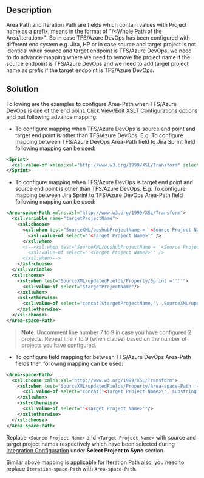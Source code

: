 ## Description

Area Path and Iteration Path are fields which contain values with Project name as a prefix, means in the format of "<Project Name>/<Whole Path of the Area/Iteration>". So in case TFS/Azure DevOps has been configured with different end system e.g. Jira, HP or in case source and target project is not identical when source and target endpoint is TFS/Azure DevOps, we need to do advance mapping where we need to remove the project name if the source endpoint is TFS/Azure DevOps and we need to add target project name as prefix if the target endpoint is TFS/Azure DevOps.

## Solution

Following are the examples to configure Area-Path when TFS/Azure DevOps is one of the end point. Click [View/Edit XSLT Configurations options](../../../../integrate/mapping-configuration.md#view-edit-xslt-configurations-options) and put following advance mapping:  

* To configure mapping when TFS/Azure DevOps is source end point and target end point is other than TFS/Azure DevOps. E.g. To configure mapping between TFS/Azure DevOps Area-Path field to Jira Sprint field following mapping can be used:  

```xml
<Sprint>
  <xsl:value-of xmlns:xsl="http://www.w3.org/1999/XSL/Transform" select="substring-after(SourceXML/updatedFields/Property/Area-space-Path,'\')"/>
</Sprint>
```

* To configure mapping when TFS/Azure DevOps is target end point and source end point is other than TFS/Azure DevOps. E.g. To configure mapping between Jira Sprint to TFS/Azure DevOps Area-Path field following mapping can be used:  

```xml
<Area-space-Path xmlns:xsl="http://www.w3.org/1999/XSL/Transform">
  <xsl:variable name="targetProjectName">
    <xsl:choose>
      <xsl:when test="SourceXML/opshubProjectName = '<Source Project Name>'">
        <xsl:value-of select="'<Target Project Name>'" />
      </xsl:when>
      <!--<xsl:when test="SourceXML/opshubProjectName = '<Source Project Name2>'">
        <xsl:value-of select="'<Target Project Name2>'" />
      </xsl:when>-->
    </xsl:choose>
  </xsl:variable>
  <xsl:choose>   
    <xsl:when test="SourceXML/updatedFields/Property/Sprint =''''">  
      <xsl:value-of select="$targetProjectName"/>
    </xsl:when>   
    <xsl:otherwise>  
      <xsl:value-of select="concat($targetProjectName,'\',SourceXML/updatedFields/Property/Sprint)"/>
    </xsl:otherwise>  
  </xsl:choose>
</Area-space-Path>
```

>**Note**: Uncomment line number 7 to 9 in case you have configured 2 projects. Repeat line 7 to 9 (when clause) based on the number of projects you have configured.

* To configure field mapping for between TFS/Azure DevOps Area-Path fields then following mapping can be used:  

```xml
<Area-space-Path>
  <xsl:choose xmlns:xsl="http://www.w3.org/1999/XSL/Transform">   
    <xsl:when test="SourceXML/updatedFields/Property/Area-space-Path !='<Source Project Name>'">  
      <xsl:value-of select="concat('<Target Project Name>\', substring-after(SourceXML/updatedFields/Property/Area-space-Path ,'\'))"/>  
    </xsl:when>   
    <xsl:otherwise>  
      <xsl:value-of select="'<Target Project Name>'"/>  
    </xsl:otherwise>  
  </xsl:choose>
</Area-space-Path>
```

Replace `<Source Project Name>` and `<Target Project Name>` with source and target project names respectively which have been selected during [Integration Configuration](../../../../integrate/integration-configuration.md) under **Select Project to Sync** section.

Similar above mapping is applicable for Iteration Path also, you need to replace `Iteration-space-Path` with `Area-space-Path`.

